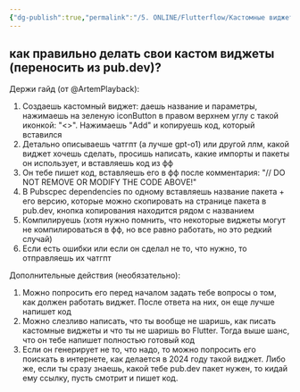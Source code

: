```yaml
---
{"dg-publish":true,"permalink":"/5. ONLINE/Flutterflow/Кастомные виджеты/","created":"2024-12-03T15:22:52.175-03:00","updated":"2024-12-03T15:23:42.678-03:00"}
---
```


## как правильно делать свои кастом виджеты (переносить из pub.dev)?
Держи гайд (от @ArtemPlayback):

1. Создаешь кастомный виджет: даешь название и параметры, нажимаешь на зеленую iconButton в правом верхнем углу с такой иконкой: "<>". Нажимаешь "Add" и копируешь код, который вставился
2. Детально описываешь чатгпт (а лучше gpt-o1) или другой ллм, какой виджет хочешь сделать, просишь написать, какие импорты и пакеты он использует, и вставляешь код из фф
3. Он тебе пишет код, вставляешь его в фф после комментария: "// DO NOT REMOVE OR MODIFY THE CODE ABOVE!"
4. В Pubscpec dependencies по одному вставляешь название пакета + его версию, которые можно скопировать на странице пакета в pub.dev, кнопка копирования находится рядом с названием
5. Компилируешь (хотя нужно помнить, что некоторые виджеты могут не компилироваться в фф, но все равно работать, но это редкий случай)
6. Если есть ошибки или если он сделал не то, что нужно, то отправляешь их чатгпт


Дополнительные действия (необязательно):

1. Можно попросить его перед началом задать тебе вопросы о том, как должен работать виджет. После ответа на них, он еще лучше напишет код
2. Можно слезливо написать, что ты вообще не шаришь, как писать кастомные виджеты и что ты не шаришь во Flutter. Тогда выше шанс, что он тебе напишет полностью готовый код
3. Если он генерирует не то, что надо, то можно попросить его поискать в интернете, как делается в 2024 году такой виджет. Либо же, если ты сразу знаешь, какой тебе pub.dev пакет нужен, то кидай ему ссылку, пусть смотрит и пишет код.

